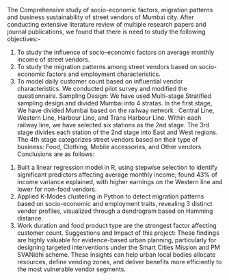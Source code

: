 The Comprehensive study of socio-economic factors, migration patterns and business sustainability of street vendors of Mumbai city.
After conducting extensive literature review of multiple research papers and journal publications, we found that there is need to study the following objectives:-
1.	To study the influence of socio-economic factors on average monthly income of street vendors.
2.	To study the migration patterns among street vendors based on socio-economic factors and employment characteristics.
3.  To model daily customer count based on influential vendor characteristics.
We conducted pilot survey and modified the questionnaire.
Sampling Design:
We have used Multi-stage Stratified sampling design and divided Mumbai into 4 stratas. In the first stage, We have divided Mumbai based on the railway network : Central Line, Western Line, Harbour Line, and Trans Harbour Line. Within each railway line, we have selected six stations as the 2nd stage. The 3rd stage divides each station of the 2nd stage into East and West regions. The 4th stage categorizes street vendors based on their type of business: Food, Clothing, Mobile accessories, and Other vendors.
Conclusions are as follows:
1) Built a linear regression model in R, using stepwise selection to identify significant predictors affecting average monthly income;  found 43% of income variance explained, with higher earnings on the Western line and lower for non-food vendors.
2) Applied K-Modes clustering in Python to detect migration patterns based on socio-economic and employment traits, revealing 3 distinct vendor profiles, visualized through a dendrogram based on Hamming distance.
3) Work duration and food product type are the strongest factor affecting customer count.
Suggestions and Impact of this project:
These  findings are highly valuable for evidence-based urban planning, particularly for designing targeted interventions under the Smart Cities Mission and PM SVANidhi scheme. These insights can help urban local bodies allocate resources, define vending zones, and deliver benefits more efficiently to the most vulnerable vendor segments.
